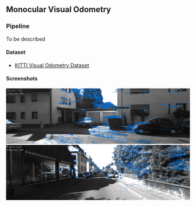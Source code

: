 ## Monocular Visual Odometry

### Pipeline
To be described

#### Dataset
- [KITTI Visual Odometry Dataset](http://www.cvlibs.net/datasets/kitti/eval_odometry.php)

#### Screenshots
![Tracking](doc/tracking_1.png)
![Tracking](doc/tracking_2.png)
